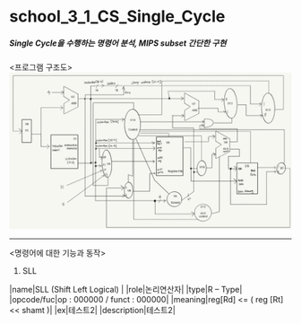 # school_3_1_CS_Single_Cycle
##### Single Cycle을 수행하는 명령어 분석, MIPS subset 간단한 구현

<프로그램 구조도>
![structure](image/structure.png)

------------------------------------

<명령어에 대한 기능과 동작>
1. SLL

|name|SLL (Shift Left Logical) |
|role|논리연산자|
|type|R – Type|
|opcode/fuc|op : 000000 / funct : 000000|
|meaning|reg[Rd] <= ( reg [Rt] << shamt )|
|ex|테스트2|
|description|테스트2|
